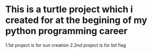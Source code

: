 
# This is a turtle project which i created for at the begining of my python programming career
1.1st project is  for sun creation
2.2nd project is for bd flag
